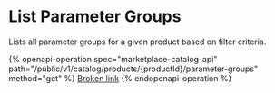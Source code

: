 # List Parameter Groups

Lists all parameter groups for a given product based on filter criteria.

{% openapi-operation spec="marketplace-catalog-api" path="/public/v1/catalog/products/{productId}/parameter-groups" method="get" %}
[Broken link](broken-reference)
{% endopenapi-operation %}
